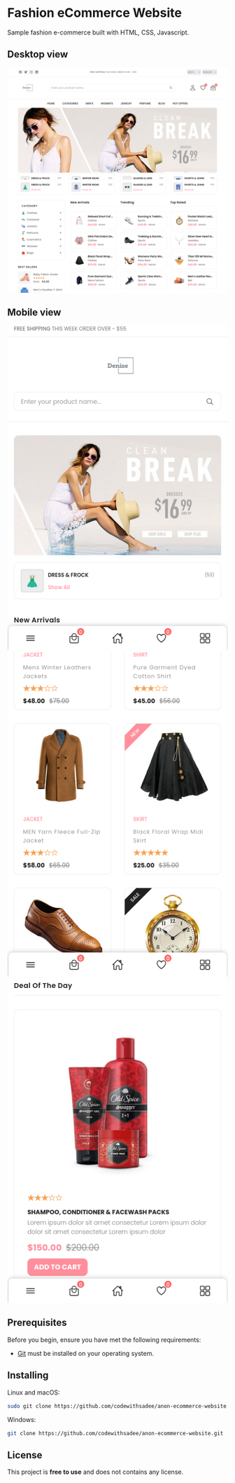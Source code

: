# Fashion eCommerce Website

Sample fashion e-commerce built with HTML, CSS, Javascript.

## Desktop view

![Anon Desktop Demo](./website-demo-image/desktop.png "Desktop Demo")
![Anon Desktop Demo](./website-demo-image/desktop2.png "Desktop Demo 2nd view")

## Mobile view
![Anon Mobile Demo](./website-demo-image/mobile.png "Mobile Demo")
![Anon Mobile Demo](./website-demo-image/mobile2.png "Mobile Demo 3rd view")
![Anon Mobile Demo](./website-demo-image/mobile3.png "Mobile Demo 4th view")

## Prerequisites

Before you begin, ensure you have met the following requirements:

* [Git](https://git-scm.com/downloads "Download Git") must be installed on your operating system.

## Installing

Linux and macOS:

```bash
sudo git clone https://github.com/codewithsadee/anon-ecommerce-website.git
```

Windows:

```bash
git clone https://github.com/codewithsadee/anon-ecommerce-website.git
```

## License

This project is **free to use** and does not contains any license.
